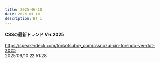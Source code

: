 ```yaml
---
title: 2025-06-10
date: 2025-06-10
description: B! 1
---
```


#### CSSの最新トレンド Ver.2025
https://speakerdeck.com/tonkotsuboy_com/cssnozui-xin-torendo-ver-dot-2025<br>
2025/06/10 22:51:28<br>


